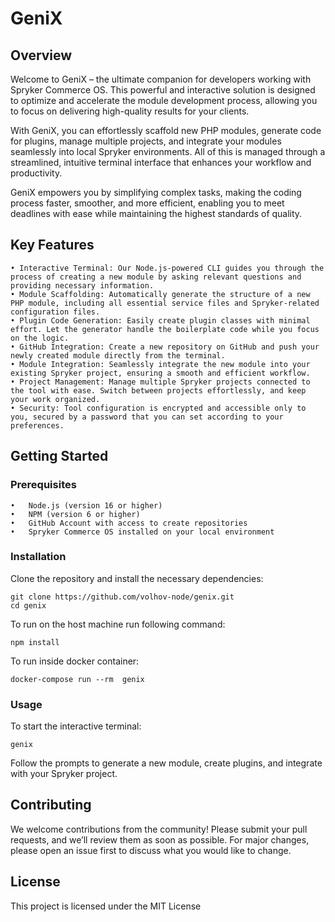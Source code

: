 # GeniX

## Overview

Welcome to GeniX – the ultimate companion for developers working with Spryker Commerce OS. 
This powerful and interactive solution is designed to optimize and accelerate the module development process, allowing you to focus on delivering high-quality results for your clients.

With GeniX, you can effortlessly scaffold new PHP modules, generate code for plugins, manage multiple projects, and integrate your modules seamlessly into local Spryker environments. 
All of this is managed through a streamlined, intuitive terminal interface that enhances your workflow and productivity.

GeniX empowers you by simplifying complex tasks, making the coding process faster, smoother, and more efficient, enabling you to meet deadlines with ease while maintaining the highest standards of quality.

## Key Features

	• Interactive Terminal: Our Node.js-powered CLI guides you through the process of creating a new module by asking relevant questions and providing necessary information.
	• Module Scaffolding: Automatically generate the structure of a new PHP module, including all essential service files and Spryker-related configuration files.
	• Plugin Code Generation: Easily create plugin classes with minimal effort. Let the generator handle the boilerplate code while you focus on the logic.
	• GitHub Integration: Create a new repository on GitHub and push your newly created module directly from the terminal.
	• Module Integration: Seamlessly integrate the new module into your existing Spryker project, ensuring a smooth and efficient workflow.
	• Project Management: Manage multiple Spryker projects connected to the tool with ease. Switch between projects effortlessly, and keep your work organized.
    • Security: Tool configuration is encrypted and accessible only to you, secured by a password that you can set according to your preferences.

## Getting Started

### Prerequisites

	•	Node.js (version 16 or higher)
	•	NPM (version 6 or higher)
	•	GitHub Account with access to create repositories
	•	Spryker Commerce OS installed on your local environment

### Installation
    
Clone the repository and install the necessary dependencies:

    git clone https://github.com/volhov-node/genix.git
    cd genix

To run on the host machine run following command:

    npm install

To run inside docker container:

    docker-compose run --rm  genix
    

### Usage

To start the interactive terminal:

    genix

Follow the prompts to generate a new module, create plugins, and integrate with your Spryker project.

## Contributing

We welcome contributions from the community! Please submit your pull requests, and we’ll review them as soon as possible. 
For major changes, please open an issue first to discuss what you would like to change.

## License

This project is licensed under the MIT License

